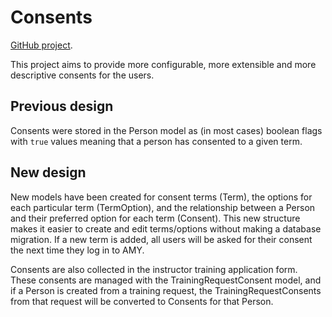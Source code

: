 # Consents

[GitHub project](https://github.com/carpentries/amy/projects/3).

This project aims to provide more configurable, more extensible and more descriptive
consents for the users.

## Previous design

Consents were stored in the Person model as (in most cases) boolean flags with `true` values meaning that a person has consented to a given term.

## New design

New models have been created for consent terms (Term), the options for each particular term (TermOption), and the relationship between a Person and their preferred option for each term (Consent). This new structure makes it easier to create and edit terms/options without making a database migration. If a new term is added, all users will be asked for their consent the next time they log in to AMY.

Consents are also collected in the instructor training application form. These consents are managed with the TrainingRequestConsent model, and if a Person is created from a training request, the TrainingRequestConsents from that request will be converted to Consents for that Person.
